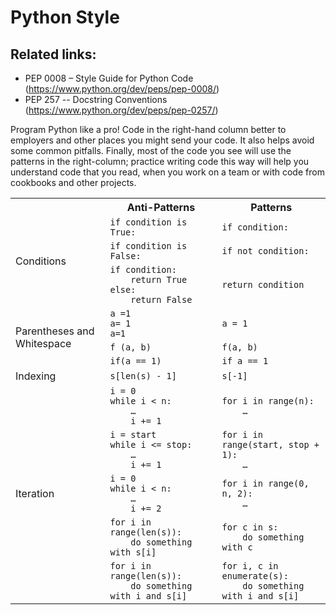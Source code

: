 # Python Style

## Related links: 
- PEP 0008 – Style Guide for Python Code (<https://www.python.org/dev/peps/pep-0008/>)
- PEP 257 -- Docstring Conventions (<https://www.python.org/dev/peps/pep-0257/>)

Program Python like a pro! Code in the right-hand column better to employers and other places you might send your code. It also helps avoid some common pitfalls. Finally, most of the code you see will use the patterns in the right-column; practice writing code this way will help you understand code that you read, when you work on a team or with code from cookbooks and other projects.

<table>
  <tr>
    <th ></th>
    <th >Anti-Patterns</th>
    <th >Patterns</th>
  </tr>
  <tr>
    <td  rowspan="3">Conditions</td>
    <td ><code>if condition is True:</code></td>
    <td ><code>if condition:</code></td>
  </tr>
  <tr>
    <td ><code>if condition is False:</code></td>
    <td ><code>if not condition:</code></td>
  </tr>
  <tr>
    <td >
    	<code>if condition:</code>
    	<br><code>&nbsp;&nbsp;&nbsp;&nbsp;return True</code>
		<br><code>else:</code>
  		<br><code>&nbsp;&nbsp;&nbsp;&nbsp;return False</code>
  	</td>
    <td ><code>return condition</code></td>
  </tr>
  <tr>
    <td  rowspan="3">Parentheses and Whitespace</td>
    <td >
    	<code>a =1</code>
    	<br><code>a= 1</code>
		<br><code>a=1</code>
	</td>
    <td ><code>a = 1</code></td>
  </tr>
  <tr>
    <td ><code>f (a, b)</code></td>
    <td ><code>f(a, b)</code></td>
  </tr>
  <tr>
    <td ><code>if(a == 1)</code></td>
    <td ><code>if a == 1</code></td>
  </tr>
  <tr>
    <td >Indexing</td>
    <td ><code>s[len(s) - 1]</code></td>
    <td ><code>s[-1]</code></td>
  </tr>
  <tr>
    <td  rowspan="6">Iteration</td>
    <td >
    	<code>i = 0</code>
    	<br><code>while i < n:</code>
		<br><code>&nbsp;&nbsp;&nbsp;&nbsp;…</code>
  		<br><code>&nbsp;&nbsp;&nbsp;&nbsp;i += 1</code>
  	</td>
    <td >
    	<code>for i in range(n):</code>
		<br><code>&nbsp;&nbsp;&nbsp;&nbsp;…</code>
	</td>
  </tr>
  <tr>
    <td >
    	<code>i = start</code>
    	<br><code>while i <= stop:</code>
		<br><code>&nbsp;&nbsp;&nbsp;&nbsp;…</code>
  		<br><code>&nbsp;&nbsp;&nbsp;&nbsp;i += 1</code>
  	</td>
    <td >
    	<code>for i in range(start, stop + 1):</code>
		<br><code>&nbsp;&nbsp;&nbsp;&nbsp;…</code>
	</td>
  </tr>
  <tr>
    <td >
    	<code>i = 0</code>
    	<br><code>while i < n:</code>
		<br><code>&nbsp;&nbsp;&nbsp;&nbsp;…</code>
  		<br><code>&nbsp;&nbsp;&nbsp;&nbsp;i += 2</code>
  	</td>
    <td >
    	<code>for i in range(0, n, 2):</code>
		<br><code>&nbsp;&nbsp;&nbsp;&nbsp;…</code>
	</td>
  </tr>
  <tr>
    <td >
    	<code>for i in range(len(s)):</code>
		<br><code>&nbsp;&nbsp;&nbsp;&nbsp;do something with s[i]</code>
	</td>
    <td >
    	<code>for c in s:</code>
		<br><code>&nbsp;&nbsp;&nbsp;&nbsp;do something with c</code>
	</td>
  </tr>
  <tr>
    <td >
    	<code>for i in range(len(s)):</code>
		<br><code>&nbsp;&nbsp;&nbsp;&nbsp;do something with i and s[i]</code>
	</td>
    <td >
    	<code>for i, c in enumerate(s):</code>
		<br><code>&nbsp;&nbsp;&nbsp;&nbsp;do something with i and s[i]</code>
	</td>
  </tr>
</table>


